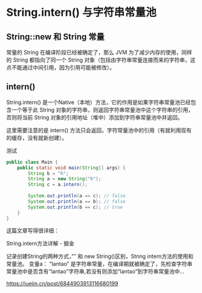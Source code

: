 # String.intern() 与字符串常量池

## String::new 和 String 常量

常量的 String 在编译阶段已经被确定了，那么 JVM 为了减少内存的使用，同样的 String 都指向了同一个 String 对象（包括由字符串常量连接而来的字符串，这点不能通过中间引用，因为引用可能被修改）。

## intern()

String.intern() 是一个Native（本地）方法，它的作用是如果字符串常量池已经包含一个等于此 String 对象的字符串，则返回字符串常量池中这个字符串的引用，否则将当前 String 对象的引用地址（堆中）添加到字符串常量池中并返回。

这里需要注意的是 intern() 方法只会返回，字符常量池中的引用（有就利用现有的缓存，没有就新创建）。

测试

```Java
public class Main {
    public static void main(String[] args) {
        String b = "h";
        String a = new String("h");
        String c = a.intern();
        
        System.out.println(a == c);	// false
        System.out.println(a == b);	// false
        System.out.println(b == c);	// true
    }
}
```

这篇文章写得很详细：

String.intern方法详解 - 掘金

记录创建String的两种方式，”″ 和 new String()区别，String intern方法的使用和常量池。 变量a： “lantao” 是字符串常量，在编译期就被确定了，先检查字符串常量池中是否含有“lantao”字符串,若没有则添加“lantao”到字符串常量池中…

https://juejin.cn/post/6844903913116680199
